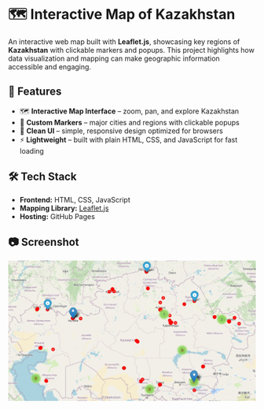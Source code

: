 # 🗺️ Interactive Map of Kazakhstan  

An interactive web map built with **Leaflet.js**, showcasing key regions of **Kazakhstan** with clickable markers and popups. This project highlights how data visualization and mapping can make geographic information accessible and engaging.  

## 🚀 Features  
- 🗺️ **Interactive Map Interface** – zoom, pan, and explore Kazakhstan  
- 📍 **Custom Markers** – major cities and regions with clickable popups  
- 🎨 **Clean UI** – simple, responsive design optimized for browsers  
- ⚡ **Lightweight** – built with plain HTML, CSS, and JavaScript for fast loading  

## 🛠️ Tech Stack  
- **Frontend:** HTML, CSS, JavaScript  
- **Mapping Library:** [Leaflet.js](https://leafletjs.com/)  
- **Hosting:** GitHub Pages  

## 📷 Screenshot  

![Kazakhstan Map Preview](screenshot.jpeg)

